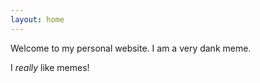 ```yaml
---
layout: home
---
```


Welcome to my personal website. I am a very dank meme.

I _really_ like memes!

